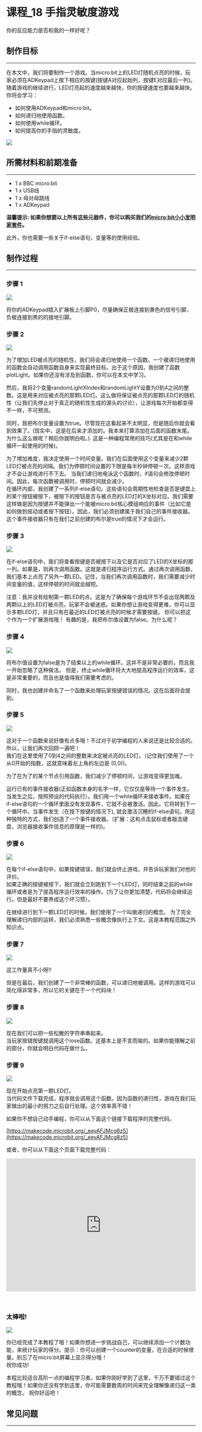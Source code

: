 # 课程_18 手指灵敏度游戏

你的反应能力是否和我的一样好呢？

## 制作目标  
---  

在本文中，我们将要制作一个游戏。当micro:bit上的LED灯随机点亮的时候，玩家必须在ADKeypad上按下相应的按键(按键A对应起始列，按键E对应最后一列)。 随着游戏的继续进行，LED灯亮起的速度越来越快，你的按键速度也要越来越快。 你将会学习：

- 如何使用ADKeypad和micro:bit。
- 如何递归地使用函数。
- 如何使用while循环。
- 如何提高你的手指的灵敏度。

![](./images/klcf1Gj.jpg)


## 所需材料和前期准备
---

- 1 x BBC micro:bit
- 1 x USB线
- 1 x 母对母跳线
- 1 x ADKeypad

**温馨提示: 如果你想要以上所有这些元器件，你可以购买我们的[micro:bit小小发明家套件](https://item.taobao.com/item.htm?spm=a230r.7195193.1997079397.9.z3IMPf&id=564707672256&abbucket=5)。**

此外，你也需要一些关于if-else语句，变量等的使用经验。


## 制作过程  
---  

### 步骤 1  

![](./images/wfEM1o5.jpg)  

将你的ADKeypad插入扩展板上引脚P0，尽量确保正极连接到黄色的信号引脚，负极连接到黑的的接地引脚。  


### 步骤 2  

![](./images/doEZLC0.png)  

为了增加LED被点亮的随机性，我们将会递归地使用一个函数。一个被递归地使用的函数会自动调用函数自身来实现最终目标。出于这个原因，我创建了函数plotLight。如果你还没有涉及到函数，你可以在本文中学习。  

然后，我将2个变量randomLightXIndex和randomLightY设置为0到4之间的整数。这是用来对应被点亮的那颗LED灯。这么做将保证被点亮的那颗LED灯的随机性（让我们先停止对于真正的随机性生成的源头的讨论），让游戏每次开始都变得不一样，不可预测。  

同时，我把布尔变量设置为true。尽管现在这看起来不太明显，但是随后你就会看到效果了。(现实中，这是在后来才添加的。我本来打算添加在后面的函数末尾。为什么这么做呢？稍后你就明白啦。). 这是一种编程常用的技巧(尤其是在和while循环一起使用的时候)。

为了增加难度，我决定使用一个时间变量。我们在后面使用这个变量来减少2颗LED灯被点亮的间隔。我们为停顿时间设置的下限是每半秒钟停顿一次。这样游戏才不会让游戏进行不下去。 当我们递归地电泳这个函数时，if语句会修改停顿时间。因此，每次函数被调用时，停顿时间就会减少。  
在循环内部，我创建了一系列if-else语句。这些语句会周期性地检查是否是键盘上的某个按钮被按下，被按下的按钮是否与被点亮的LED灯的X坐标对应。我们需要这样做是因为按键并不能弹出一个能被micro:bit核心模组响应的事件（比如它是如何做到摇动或者按下按钮）。因此，我们必须创建属于我们自己的事件接收器。这个事件接收器只有在我们之前创建的布尔是true的情况下才会运行。


### 步骤 3  

![](./images/ifEiWJs.png)  

在if-else语句中，我们将查看按键是否被按下以及它是否对应了LED的X坐标的那一列。如果是，则再次调用函数。这就是递归程序运行方式。通过再次调用函数，我们基本上点亮了另外一颗LED。记住，当我们再次调用函数时，我们需要减少时间变量的值，这样停顿的时间就会越短。  

注意：我并没有绘制第一颗LED的点。这是为了确保每个游戏环节不会出现两颗及两颗以上的LED灯被点亮，玩家不会被迷惑。如果你想让游戏变得更难，你可以显示多颗LED灯，并且只有在最近的LED灯被点亮的时候才需要按键。 你可以把这个作为一个扩展游戏哦！
有趣的是，我把布尔值设置为false。为什么呢？

### 步骤 4  

![](./images/W2n1mEa.png)

将布尔值设置为false是为了结束以上的while循环。这并不是非常必要的，而且我一开始忽略了这种做法。 但是，终止while循环将大大地提高程序运行的效率，这是非常重要的，而且也是值得我们需要考虑的。

同时，我也创建并命名了一个函数来处理玩家按键错误的情况。这在后面将会提到。  

### 步骤 5  

![](./images/VzElnh7.png)  

这对于一个函数来说好像有点多哦！不过对于初学编程的人来说还是比较合适的。所以，让我们再次回顾一遍吧！  
我们在这里使用了0到4之间的整数来决定被点亮的LED灯。（记住我们使用了一个从0开始的指数，这就意味着左上角的左边是
(0,0))。  

为了在为了的某个节点引用函数，我们减少了停顿时间，让游戏变得更加难。  

运行已有的事件接收器(正如函数本身的名字一样，它仅仅是等待一个事件发生。当发生之后，按照预设的代码执行）。我们用一个while循环来接收事件。如果在if-else语句的一个循环里面没有发现事件，它就不会被激活。因此。它将转到下一个循环中。当事件发生（在按下按键的情况下), 就会激活沉睡的if-else语句。用这种独特的方式，我们创造了一个事件接收器。（扩展：这和点击鼠标或者敲击键盘，浏览器接收事件信息的原理是一样的)。  

### 步骤 6  

![](./images/iESWkrJ.png)  

在每个if-else语句中，如果按键错误，我们就会终止游戏，并告诉玩家我们对他的评价。  
如果正确的按键被按下，我们就会立刻跑到下一个LED灯，同时结束之前的while循环或者是为了提高程序运行效率的操作。(为了让你更加清楚，代码将会继续运行。但是最好不要养成这个坏习惯）。  

在继续进行到下一颗LED灯的时候，我们使用了一个叫做递归的概念。 为了完全理解递归内部的运转，我们必须熟悉一些概念像执行上下文。这是本教程范围之外知识点。  

### 步骤 7  

![](./images/LG6Y0VI.png)  

这工作量真不小呀!!  

但是在最后，我们创建了一个非常棒的函数，可以递归地被调用。这样的游戏可以简化得非常多，所以它的关键在于一个代码块！  

### 步骤 8  

![](./images/aW4ej8A.png)  

现在我们可以把一些松散的字符串串起来。  
当玩家按错按键就调用这个lose函数。这基本上是不言而喻的。如果你能理解之前的部分，你就会明白代码在做什么。  

### 步骤 9  

![](./images/RncPjh5.png)  

现在开始点亮第一颗LED灯。  
当代码文件下载完成，程序就会调用这个函数。因为函数的递归性，游戏在我们玩家做出的最小的努力之后自行处理。这个效率真不错！  

如果你不想自己动手编程，你可以从下面这个链接下载程序的完整代码。  

[https://makecode.microbit.org/_eeyAFJMcg8z5](https://makecode.microbit.org/_eeyAFJMcg8z5)  

或者，你可以从下面这个页面下载完整代码：  
<div style="position: relative; height: 0; padding-bottom: 70%; overflow: hidden;"><iframe style="position: absolute; top: 0; left: 0; width: 100%; height: 100%;" src="https://makecode.microbit.org/#pub:_eeyAFJMcg8z5" width="300" height="150" frameborder="0" sandbox="allow-popups allow-forms allow-scripts allow-same-origin"></iframe></div>  

&nbsp;


### 太棒啦!  

![](./images/6FbHGqC.jpg)  

你已经完成了本教程了哦！如果你想进一步挑战自己，可以继续添加一个计数功能，来统计玩家的得分。提示：你可以创建一个counter的变量，在合适的时候增量。别忘了在micro:bit屏幕上显示得分哦！   
祝你成功!  

本程比较适合高阶一点的编程学习者。如果你刚好学到了这里，千万不要错过这个教程哦！如果你还没有学到这里，你可能需要数周的时间来完全理解像递归这一类的概念。 祝你好运吧！  

## 常见问题
---